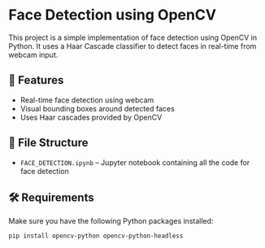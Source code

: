 # Face Detection using OpenCV

This project is a simple implementation of face detection using OpenCV in Python. It uses a Haar Cascade classifier to detect faces in real-time from webcam input.

## 🧠 Features

- Real-time face detection using webcam
- Visual bounding boxes around detected faces
- Uses Haar cascades provided by OpenCV

## 📁 File Structure

- `FACE_DETECTION.ipynb` – Jupyter notebook containing all the code for face detection

## 🛠️ Requirements

Make sure you have the following Python packages installed:

```bash
pip install opencv-python opencv-python-headless
